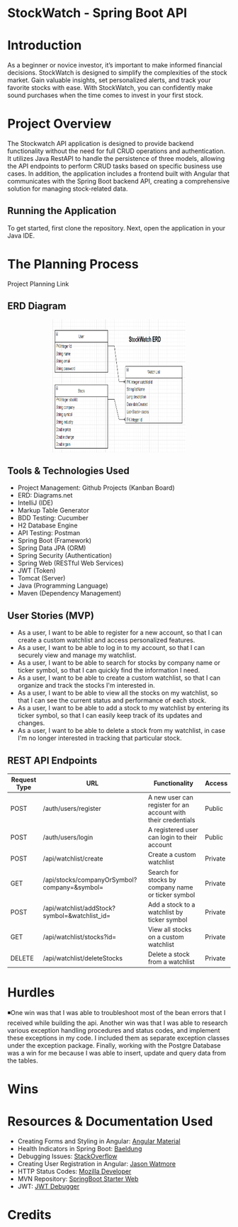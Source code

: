 # StockWatch - Spring Boot API
<h1>Introduction</h1>
As a beginner or novice investor, it’s important to make informed financial decisions. StockWatch is designed to simplify the complexities of the stock market.  Gain valuable insights, set personalized alerts, and track your favorite stocks with ease. With StockWatch, you can confidently make sound purchases when the time comes to invest in your first stock.
<h1>Project Overview</h1>
The Stockwatch API application is designed to provide backend functionality without the need for full CRUD operations and authentication. It utilizes Java RestAPI to handle the persistence of three models, allowing the API endpoints to perform CRUD tasks based on specific business use cases. In addition, the application includes a frontend built with Angular that communicates with the Spring Boot backend API, creating a comprehensive solution for managing stock-related data.
<h2>Running the Application</h2>
To get started, first clone the repository. Next, open the application in your Java IDE. 
<h1>The Planning Process</h1>
Project Planning Link
<h2>ERD Diagram</h2>
<center><img align="center" width="300" height="300" src="assets/erd.png" alt="api"></center>
<h2>Tools & Technologies Used</h2>
<ul>
  <li> Project Management: Github Projects (Kanban Board)</li>
  <li>ERD: Diagrams.net</li>
  <li>IntelliJ (IDE)</li>
  <li>Markup Table Generator</li>
 <li>BDD Testing: Cucumber</li>
<li>H2 Database Engine</li>
<li> API Testing: Postman</li>
<li>Spring Boot (Framework)</li>
<li>Spring Data JPA (ORM)</li>
<li>Spring Security (Authentication)</li>
<li>Spring Web (RESTful Web Services)</li>
<li>JWT (Token)</li>
<li>Tomcat (Server)</li>
<li>Java (Programming Language)</li>
<li>Maven (Dependency Management)</li>
</ul>
<h2>User Stories (MVP)</h2>
<ul>
<li>As a user, I want to be able to register for a new account, so that I can create a custom watchlist and access personalized features.</li>
<li>As a user, I want to be able to log in to my account, so that I can securely view and manage my watchlist.</li>
<li>As a user, I want to be able to search for stocks by company name or ticker symbol, so that I can quickly find the information I need.</li>
<li>As a user, I want to be able to create a custom watchlist, so that I can organize and track the stocks I'm interested in.</li>
<li>As a user, I want to be able to view all the stocks on my watchlist, so that I can see the current status and performance of each stock.</li>
<li>As a user, I want to be able to add a stock to my watchlist by entering its ticker symbol, so that I can easily keep track of its updates and changes.</li>
<li>As a user, I want to be able to delete a stock from my watchlist, in case I'm no longer interested in tracking that particular stock.</li>
</ul>
<h2>REST API Endpoints</h2>
<table class="tg">
<thead>
  <tr>
    <th class="tg-c3ow">Request Type</th>
    <th class="tg-c3ow">URL</th>
    <th class="tg-c3ow">Functionality</th>
    <th class="tg-0pky">Access</th>
  </tr>
</thead>
<tbody>
  <tr>
    <td class="tg-0pky">POST</td>
    <td class="tg-0pky">/auth/users/register</td>
    <td class="tg-0pky">A new user can register for an account with their credentials</td>
    <td class="tg-0pky">Public</td>
  </tr>
  <tr>
    <td class="tg-0pky">POST</td>
    <td class="tg-0pky">/auth/users/login</td>
    <td class="tg-0pky">A registered user can login to their account</td>
    <td class="tg-0pky">Public</td>
  </tr>
  <tr>
    <td class="tg-0pky">POST</td>
    <td class="tg-0pky">/api/watchlist/create</td>
    <td class="tg-0pky">Create a custom watchlist</td>
    <td class="tg-0pky">Private</td>
  </tr>
  <tr>
    <td class="tg-0pky">GET</td>
    <td class="tg-0pky">/api/stocks/companyOrSymbol?company=&amp;symbol=</td>
    <td class="tg-0pky">Search for stocks by company name or ticker symbol</td>
    <td class="tg-0pky">Private</td>
  </tr>
  <tr>
    <td class="tg-0pky">POST</td>
    <td class="tg-0pky">/api/watchlist/addStock?symbol=&amp;watchlist_id=</td>
    <td class="tg-0pky">Add a stock to a watchlist by ticker symbol</td>
    <td class="tg-0pky">Private</td>
  </tr>
  <tr>
    <td class="tg-0pky">GET</td>
    <td class="tg-0pky">/api/watchlist/stocks?id=</td>
    <td class="tg-0pky">View all stocks on a custom watchlist</td>
    <td class="tg-0pky">Private</td>
  </tr>
  <tr>
    <td class="tg-0pky">DELETE</td>
    <td class="tg-0pky">/api/watchlist/deleteStocks</td>
    <td class="tg-0pky">Delete a stock from a watchlist</td>
    <td class="tg-0pky">Private</td>
  </tr>

</tbody>
</table>
<h1>Hurdles</h1>
<p>◾One win was that I was able to troubleshoot most of the bean errors that I received while building the api. Another win
was that I was able to research various exception handling procedures and status codes, and implement these exceptions
in my code. I included them as separate exception classes under the exception package. Finally, working with the Postgre
Database was a win for me because I was able to insert, update and query data from the tables.</p>
<h1>Wins</h1>
<h1>Resources & Documentation Used</h1>
<ul>
<li>Creating Forms and Styling in Angular: <a href="https://material.angular.io/">Angular Material</a></li>
  <li>Health Indicators in Spring Boot: <a href="https://www.baeldung.com/spring-boot-health-indicators">Baeldung</a></li>
<li>Debugging Issues: <a href="https://stackoverflow.com/questions/45370178/exporting-a-package-from-system-module-is-not-allowed-with-release">StackOverflow</a></li>
<li>Creating User Registration in Angular: <a href="https://jasonwatmore.com/post/2022/11/29/angular-14-user-registration-and-login-example-tutorial#home-component-html">Jason Watmore</a></li>
<li>HTTP Status Codes: <a href="https://developer.mozilla.org/en-US/docs/Web/HTTP/Status">Mozilla Developer</a></li>
<li>MVN Repository: <a href="https://mvnrepository.com/artifact/org.springframework.boot/spring-boot-starter-web/3.0.5">SpringBoot Starter Web</a></li>
<li>JWT: <a href="https://jwt.io/introduction">JWT Debugger</a></li>
</ul>
<h1>Credits</h1>

